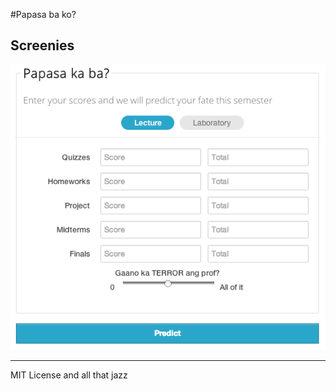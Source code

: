 #Papasa ba ko?

## Screenies
![Alt text](screenshot_1.png "Optional title")

---

MIT License and all that jazz
